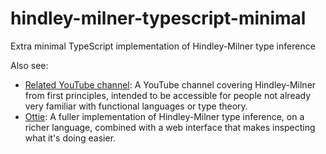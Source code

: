 # hindley-milner-typescript-minimal

Extra minimal TypeScript implementation of Hindley-Milner type inference

Also see:
- [Related YouTube channel](https://www.youtube.com/channel/UCqeVI8YTNP2K3fn6N-ZHP0g): A YouTube channel covering Hindley-Milner from first principles, intended to be accessible for people not already very familiar with functional languages or type theory.
- [Ottie](https://github.com/domdomegg/ottie): A fuller implementation of Hindley-Milner type inference, on a richer language, combined with a web interface that makes inspecting what it's doing easier.

